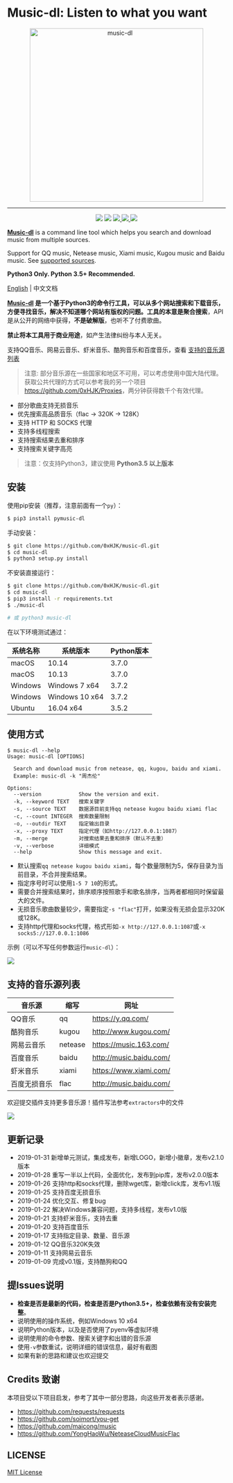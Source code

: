# Music-dl: Listen to what you want

<p align="center">
    <img src="https://github.com/0xHJK/music-dl/raw/master/static/logo.png" height="400" alt="music-dl">
</p>
<hr>
<p align="center">
  <a herf="https://travis-ci.org/0xHJK/music-dl">
    <img src="https://travis-ci.org/0xHJK/music-dl.svg">
  </a>
  <a><img src="https://img.shields.io/pypi/pyversions/pymusic-dl.svg"></a>
  <a href="https://codecov.io/gh/0xHJK/music-dl">
    <img src="https://codecov.io/gh/0xHJK/music-dl/branch/master/graph/badge.svg"/>
  </a>
  <a href="https://github.com/0xHJK/music-dl/releases">
    <img src="https://img.shields.io/github/release/0xHJK/music-dl.svg">
  </a>
  <a><img src="https://img.shields.io/github/license/0xHJK/music-dl.svg"></a>
</p>

**[Music-dl](https://github.com/0xHJK/music-dl)** is a command line tool which helps you search and download music from multiple sources.

Support for QQ music, Netease music, Xiami music, Kugou music and Baidu music. See [supported sources](#支持的音乐源列表).

**Python3 Only. Python 3.5+ Recommended.**

[English](https://github.com/0xHJK/music-dl/blob/master/README.en.md) | 中文文档

**[Music-dl](https://github.com/0xHJK/music-dl)
**是一个基于Python3的命令行工具，可以从多个网站搜索和下载音乐，方便寻找音乐，解决不知道哪个网站有版权的问题。工具的本意是**聚合搜索**，API
是从公开的网络中获得，**不是破解版**，也听不了付费歌曲。

**禁止将本工具用于商业用途**，如产生法律纠纷与本人无关。

支持QQ音乐、网易云音乐、虾米音乐、酷狗音乐和百度音乐，查看 [支持的音乐源列表](#支持的音乐源列表)

> 注意: 部分音乐源在一些国家和地区不可用，可以考虑使用中国大陆代理。获取公共代理的方式可以参考我的另一个项目<https://github.com/0xHJK/Proxies>，两分钟获得数千个有效代理。

- 部分歌曲支持无损音乐
- 优先搜索高品质音乐（flac -> 320K -> 128K）
- 支持 HTTP 和 SOCKS 代理
- 支持多线程搜索
- 支持搜索结果去重和排序
- 支持搜索关键字高亮

> 注意：仅支持Python3，建议使用 **Python3.5 以上版本**

## 安装

使用pip安装（推荐，注意前面有一个`py`）：

```bash
$ pip3 install pymusic-dl
```

手动安装：

```bash
$ git clone https://github.com/0xHJK/music-dl.git
$ cd music-dl
$ python3 setup.py install
```

不安装直接运行：

```bash
$ git clone https://github.com/0xHJK/music-dl.git
$ cd music-dl
$ pip3 install -r requirements.txt
$ ./music-dl

# 或 python3 music-dl
```

在以下环境测试通过：

| 系统名称 | 系统版本       | Python版本 |
| -------- | -------------- | ---------- |
| macOS    | 10.14          | 3.7.0      |
| macOS    | 10.13          | 3.7.0      |
| Windows  | Windows 7 x64  | 3.7.2      |
| Windows  | Windows 10 x64 | 3.7.2      |
| Ubuntu   | 16.04 x64      | 3.5.2      |

## 使用方式

```
$ music-dl --help
Usage: music-dl [OPTIONS]

  Search and download music from netease, qq, kugou, baidu and xiami.
  Example: music-dl -k "周杰伦"

Options:
  --version            Show the version and exit.
  -k, --keyword TEXT   搜索关键字
  -s, --source TEXT    数据源目前支持qq netease kugou baidu xiami flac
  -c, --count INTEGER  搜索数量限制
  -o, --outdir TEXT    指定输出目录
  -x, --proxy TEXT     指定代理（如http://127.0.0.1:1087）
  -m, --merge          对搜索结果去重和排序（默认不去重）
  -v, --verbose        详细模式
  --help               Show this message and exit.
```

- 默认搜索`qq netease kugou baidu xiami`，每个数量限制为5，保存目录为当前目录，不合并搜索结果。
- 指定序号时可以使用`1-5 7 10`的形式。
- 需要合并搜索结果时，排序顺序按照歌手和歌名排序，当两者都相同时保留最大的文件。
- 无损音乐歌曲数量较少，需要指定`-s "flac"`打开，如果没有无损会显示320K或128K。
- 支持http代理和socks代理，格式形如`-x http://127.0.0.1:1087`或`-x socks5://127.0.0.1:1086`

示例（可以不写任何参数运行`music-dl`）：

![](https://github.com/0xHJK/music-dl/raw/master/static/preview.png)

## 支持的音乐源列表

| 音乐源       | 缩写    | 网址                      |
| ------------ | ------- | ------------------------- |
| QQ音乐       | qq      | <https://y.qq.com/>       |
| 酷狗音乐     | kugou   | <http://www.kugou.com/>   |
| 网易云音乐   | netease | <https://music.163.com/>  |
| 百度音乐     | baidu   | <http://music.baidu.com/> |
| 虾米音乐     | xiami   | <https://www.xiami.com/>  |
| 百度无损音乐 | flac    | <http://music.baidu.com/> |

欢迎提交插件支持更多音乐源！插件写法参考`extractors`中的文件

![](https://github.com/0xHJK/music-dl/raw/master/static/fork.png)

## 更新记录

- 2019-01-31 新增单元测试，集成发布，新增LOGO，新增小徽章，发布v2.1.0版本
- 2019-01-28 重写一半以上代码，全面优化，发布到pip库，发布v2.0.0版本
- 2019-01-26 支持http和socks代理，删除wget库，新增click库，发布v1.1版
- 2019-01-25 支持百度无损音乐
- 2019-01-24 优化交互、修复bug
- 2019-01-22 解决Windows兼容问题，支持多线程，发布v1.0版
- 2019-01-21 支持虾米音乐，支持去重
- 2019-01-20 支持百度音乐
- 2019-01-17 支持指定目录、数量、音乐源
- 2019-01-12 QQ音乐320K失效
- 2019-01-11 支持网易云音乐
- 2019-01-09 完成v0.1版，支持酷狗和QQ

## 提Issues说明

- **检查是否是最新的代码，检查是否是Python3.5+，检查依赖有没有安装完整**。
- 说明使用的操作系统，例如Windows 10 x64
- 说明Python版本，以及是否使用了pyenv等虚拟环境
- 说明使用的命令参数、搜索关键字和出错的音乐源
- 使用`-v`参数重试，说明详细的错误信息，最好有截图
- 如果有新的思路和建议也欢迎提交

## Credits 致谢

本项目受以下项目启发，参考了其中一部分思路，向这些开发者表示感谢。

- <https://github.com/requests/requests>
- <https://github.com/soimort/you-get>
- <https://github.com/maicong/music>
- <https://github.com/YongHaoWu/NeteaseCloudMusicFlac>

## LICENSE

[MIT License](https://github.com/0xHJK/music-dl/blob/master/LICENSE)
